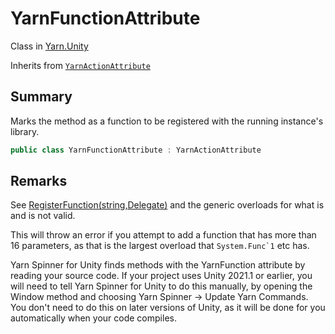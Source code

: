 # YarnFunctionAttribute

Class in [Yarn.Unity](/api/csharp/yarn.unity.md)

Inherits from [`YarnActionAttribute`](/api/csharp/yarn.unity.yarnactionattribute.md)

## Summary


Marks the method as a function to be registered with the running
instance's library.


```csharp
public class YarnFunctionAttribute : YarnActionAttribute
```

## Remarks

<p>
See <a href="yarn.library.registerfunction-7.md">RegisterFunction(string,Delegate)</a> and the
generic overloads for what is and is not valid.
</p> <p>
This will throw an error if you attempt to add a function that has
more than 16 parameters, as that is the largest overload that
<code>System.Func`1</code> etc has.
</p> <p>
Yarn Spinner for Unity finds methods with the YarnFunction attribute by
reading your source code. If your project uses Unity 2021.1 or earlier,
you will need to tell Yarn Spinner for Unity to do this manually, by
opening the Window method and choosing Yarn Spinner -&gt; Update Yarn
Commands. You don't need to do this on later versions of Unity, as it
will be done for you automatically when your code compiles.
</p>

